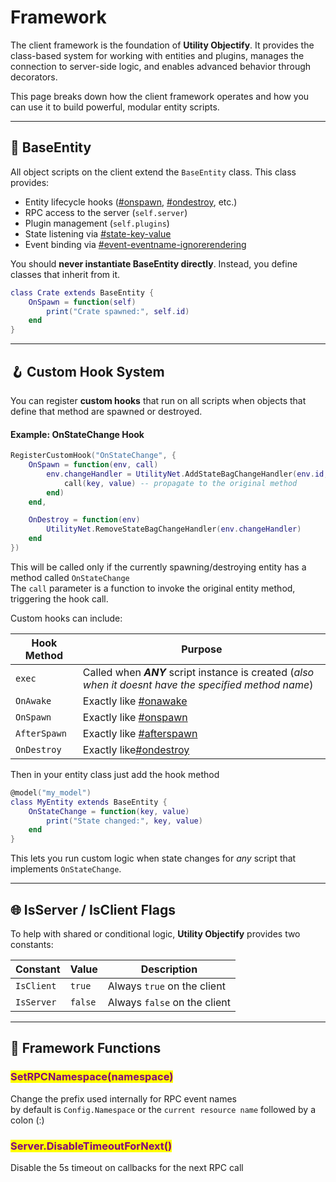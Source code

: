 # Framework

The client framework is the foundation of **Utility Objectify**. It provides the class-based system for working with entities and plugins, manages the connection to server-side logic, and enables advanced behavior through decorators.

This page breaks down how the client framework operates and how you can use it to build powerful, modular entity scripts.

***

## 🧱 BaseEntity

All object scripts on the client extend the `BaseEntity` class. This class provides:

* Entity lifecycle hooks ([#onspawn](../shared/hooks.md#onspawn "mention"), [#ondestroy](../shared/hooks.md#ondestroy "mention"), etc.)
* RPC access to the server (`self.server`)
* Plugin management (`self.plugins`)
* State listening via [#state-key-value](../shared/decorators.md#state-key-value "mention")
* Event binding via [#event-eventname-ignorerendering](../shared/decorators.md#event-eventname-ignorerendering "mention")

You should **never instantiate BaseEntity directly**. Instead, you define classes that inherit from it.

```lua
class Crate extends BaseEntity {
    OnSpawn = function(self)
        print("Crate spawned:", self.id)
    end
}
```

***

## 🪝 Custom Hook System

You can register **custom hooks** that run on all scripts when objects that define that method are spawned or destroyed.

#### Example: OnStateChange Hook

```lua
RegisterCustomHook("OnStateChange", {
    OnSpawn = function(env, call)
        env.changeHandler = UtilityNet.AddStateBagChangeHandler(env.id, function(key, value)
            call(key, value) -- propagate to the original method
        end)
    end,

    OnDestroy = function(env)
        UtilityNet.RemoveStateBagChangeHandler(env.changeHandler)
    end
})
```

This will be called only if the currently spawning/destroying entity has a method called `OnStateChange`\
The `call` parameter is a function to invoke the original entity method, triggering the hook call.

Custom hooks can include:

| Hook Method  | Purpose                                                                                                 |
| ------------ | ------------------------------------------------------------------------------------------------------- |
| `exec`       | Called when _**ANY**_ script instance is created (_also when it doesnt have the specified method name_) |
| `OnAwake`    | Exactly like [#onawake](../shared/hooks.md#onawake "mention")                                           |
| `OnSpawn`    | Exactly like [#onspawn](../shared/hooks.md#onspawn "mention")                                           |
| `AfterSpawn` | Exactly like [#afterspawn](../shared/hooks.md#afterspawn "mention")                                     |
| `OnDestroy`  | Exactly like[#ondestroy](../shared/hooks.md#ondestroy "mention")                                        |

Then in your entity class just add the hook method

```lua
@model("my_model")
class MyEntity extends BaseEntity {
    OnStateChange = function(key, value)
        print("State changed:", key, value)
    end
}
```

This lets you run custom logic when state changes for _any_ script that implements `OnStateChange`.

***

## 🌐 IsServer / IsClient Flags

To help with shared or conditional logic, **Utility Objectify** provides two constants:

| Constant   | Value   | Description                  |
| ---------- | ------- | ---------------------------- |
| `IsClient` | `true`  | Always `true` on the client  |
| `IsServer` | `false` | Always `false` on the client |

***

## 🔎 Framework Functions

### <mark style="color:purple;">SetRPCNamespace(namespace)</mark>

Change the prefix used internally for RPC event names\
by default is `Config.Namespace` or the `current resource name` followed by a colon (:)

### <mark style="color:purple;">Server.DisableTimeoutForNext()</mark>

Disable the 5s timeout on callbacks for the next RPC call
